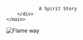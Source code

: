 <!DOCTYPE html>
<html lang="en">
<body>
    <main>
      <div style="text-align: justify;">
        
                A Spirit Story
        </div>
    </main>
    
</body>
</html>

![Flame way](https://i.ibb.co/hRWcfbk/Flame-Way.png)

